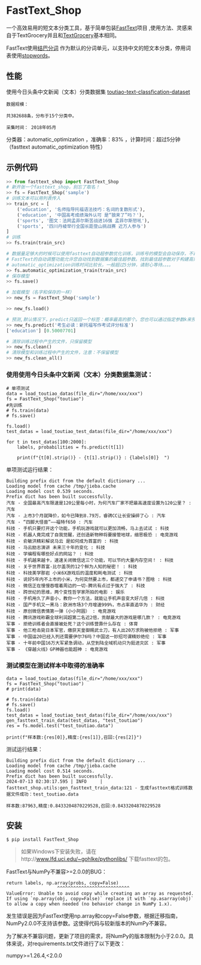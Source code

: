 FastText_Shop
===========

一个高效易用的短文本分类工具，基于简单包装[FastText](https://fasttext.cc/)项目
,使用方法、灵感来自于TextGrocery并且和[TextGrocery](https://github.com/2shou/TextGrocery)基本相同。

FastText使用[结巴分词](https://github.com/fxsjy/jieba)
作为默认的分词单元，以支持中文的短文本分类，停用词表使用[stopwords](https://github.com/goto456/stopwords/tree/master)。

性能
----
使用今日头条中文新闻（文本）分类数据集 [toutiao-text-classfication-dataset](https://github.com/BenDerPan/toutiao-text-classfication-dataset)

    数据规模：

    共382688条，分布于15个分类中。

    采集时间： 2018年05月

分类器：automatic_optimization ，准确率：83% ，计算时间：超过5分钟（fasttext automatic_optimization 特性）


示例代码
-------

```python
>> from fasttext_shop import FastText_Shop
# 新开张一个fasttext_shop，别忘了取名！
>> fs = FastText_Shop('sample')
# 训练文本可以用列表传入
>> train_src = [
    ('education', '名师指导托福语法技巧：名词的复数形式'),
    ('education', '中国高考成绩海外认可 是“狼来了”吗？'),
    ('sports', '图文：法网孟菲尔斯苦战进16强 孟菲尔斯怒吼'),
    ('sports', '四川丹棱举行全国长距登山挑战赛 近万人参与')
]
# 训练
>> fs.train(train_src)

# 数据量足够大的时候可以使用fasttext自动超参数优化训练，训练号的模型会自动保存，不再需要 fs.save()
# FastText的自动调整功能允许您自动找到数据集的最佳超参数。找到最佳超参数对于构建高效模型至关重要，然而，手动搜索最佳超参数是困难的，参数是依赖的，每个参数的效果因数据集而异。
# automatic_optimization训练时间比较长，一般超过5分钟，请耐心等待。。。。
>> fs.automatic_optimization_train(train_src)
# 保存模型
>> fs.save()

# 加载模型（名字和保存的一样）
>> new_fs = FastText_Shop('sample')

>> new_fs.load()

# 预测,默认情况下，predict只返回一个标签：概率最高的那个。您也可以通过指定参数k来预测多个标签
>> new_fs.predict('考生必读：新托福写作考试评分标准')
['education'] [0.50007701]

# 清除训练过程中产生的文件，只保留模型
>> new_fs.clean()
# 清除模型和训练过程中产生的文件，注意：不保留模型
>> new_fs.clean_all()

```

### 使用使用今日头条中文新闻（文本）分类数据集测试：

```
# 单项测试
data = load_toutiao_datas(file_dir="/home/xxx/xxx")
fs = FastText_Shop("toutiao")
#先训练
# fs.train(data)
# fs.save()

fs.load()
test_datas = load_toutiao_test_datas(file_dir="/home/xxx/xxx")

for t in test_datas[100:2000]:
    labels, probabilities = fs.predict(t[1])

    print(f"{t[0].strip()} - {t[1].strip()} : {labels[0]}  ")

```
单项测试运行结果：
```
Building prefix dict from the default dictionary ...
Loading model from cache /tmp/jieba.cache
Loading model cost 0.539 seconds.
Prefix dict has been built successfully.
汽车 - 全国最高汽车限速是120公里每小时，为何汽车厂家不把最高速度设置为120公里？ : 汽车
汽车 - 上市3个月就降价，如今已降到8.79万，睿骋CC让长安操碎了心 : 汽车
汽车 - “四脚大怪兽”——福特f650 : 汽车
科技 - 手机只要打开这个功能，手机玩游戏就可以更加流畅，马上去试试 : 科技
科技 - 机器人竟完成了自我觉醒，还创造新物种将要接管地球，细思极恐 : 电竞游戏
科技 - 俞敏洪精彩解说马云 是如何成为首富的 : 科技
科技 - 马云励志演讲 未来三十年的变化 : 科技
科技 - 学编程有哪些好点的网站？ : 科技
科技 - 手机越来越卡，速速关闭微信这三个功能，可以节约大量内存空间！ : 科技
科技 - 关于世界首富-比尔盖茨的12个鲜为人知的秘密！ : 科技
科技 - 科技美学那岩 小米6X游戏后的温度和耗电测试 : 科技
科技 - 说好5年内不上市的小米，为何突然要上市，都递交了申请书？图啥 : 科技
科技 - 微信正在慢慢吞噬着周边的一切-腾讯有点过于强大了 : 科技
科技 - 跨世纪的思维，两个变性哲学家所拍的电影 : 娱乐
科技 - 手机用久了声音小，教你一个方法，就能让手机声音变大好几倍 : 科技
科技 - 国产手机又一黑马：欧洲市场3个月增速999%，市占率直追华为 : 财经
科技 - 原创微信表情第一弹（小小阿圆） : 电竞游戏
科技 - 腾讯游戏称霸全球利润超第二名近2倍，贡献最大的游戏是哪几款？ : 电竞游戏
军事 - 拒绝训练者会直接被处死？这个训练营靠什么存在 : 体育
军事 - 他三枪击毙日本军官，缴获天皇御赐武士刀，有人出20万求购被他拒绝 : 军事
军事 - 中国运20已经入列还需要伊尔76吗？中国这一妙招可谓精妙绝伦 : 军事
军事 - 十年前中国16万大军紧急调动，从空到陆全域机动只为挺进灾区 : 军事
军事 - 《穿越火线》GP神器也能超神 : 电竞游戏
```
### 测试模型在测试样本中取得的准确率
```
data = load_toutiao_datas(file_dir="/home/xxx/xxx")
fs = FastText_Shop("toutiao")
# print(data)

# fs.train(data)
# fs.save()
fs.load()
test_datas = load_toutiao_test_datas(file_dir="/home/xxx/xxx")
gen_fasttext_train_data(test_datas, "test_toutiao")
res = fs.model.test("test_toutiao.data")

print(f"样本数:{res[0]},精度:{res[1]},召回:{res[2]}")

```
测试运行结果：

```
Building prefix dict from the default dictionary ...
Loading model from cache /tmp/jieba.cache
Loading model cost 0.514 seconds.
Prefix dict has been built successfully.
2024-07-13 02:30:17.595 | INFO     | fasttext_shop.utils:gen_fasttext_train_data:121 - 生成fasttext格式训练数据文件成功：test_toutiao.data

样本数:87963,精度:0.8433204870229528,召回:0.8433204870229528
```
安装
----

    $ pip install FastText_Shop

> 如果Windows下安装失败，请在http://www.lfd.uci.edu/~gohlke/pythonlibs/  下载fasttext的包。

FastText与NumPy不兼容>=2.0.0的BUG：
```
return labels, np.array(probs, copy=False)
                   ^^^^^^^^^^^^^^^^^^^^^^^^^^^
ValueError: Unable to avoid copy while creating an array as requested.
If using `np.array(obj, copy=False)` replace it with `np.asarray(obj)` to allow a copy when needed (no behavior change in NumPy 1.x).
```
发生错误是因为FastText使用np.array和copy=False参数，根据迁移指南，NumPy2.0.0不支持该参数。这使得代码与较新版本的NumPy不兼容。

为了解决不兼容问题，更新了项目的需求，将NumPy的版本限制为小于2.0.0。具体来说，对requirements.txt文件进行了以下更改：

numpy>=1.26.4,<2.0.0


